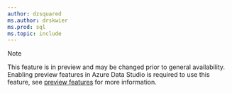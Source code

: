 ```yaml
---
author: dzsquared
ms.author: drskwier
ms.prod: sql
ms.topic: include
---
```


> [!NOTE]
> This feature is in preview and may be changed prior to general availability. Enabling preview features in Azure Data Studio is required to use this feature, see [preview features](/sql/azure-data-studio/preview-features) for more information.
